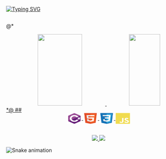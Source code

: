 
[![Typing SVG](https://readme-typing-svg.herokuapp.com?font=Fira+Code&size=23&duration=4500&pause=1000&color=6799F7&center=true&vCenter=true&width=1000&height=80&lines=Ol%C3%A1%2C+eu+sou+Leonardo+Pokrewecky+salvador%2C+Bem+Vindo)](https://github.com/leonardopokreweckysalvador)


##
@*
<div align="center">
  <a href="https://github.com/leonardopokreweckysalvador">
  <img width="49%" height="195px" src="https://github-readme-stats.vercel.app/api?username=leonardopokreweckysalvador&show_icons=true&include_all_commits=true&count_private=true&hide_border=true&title_color=00689d&icon_color=209dd5&text_color=c9d1d9&bg_color=0d1117"/> 
  <img width="41%" height="195px" src="https://github-readme-stats.vercel.app/api/top-langs/?username=leonardopokreweckysalvador&layout=compact&hide_border=true&title_color=00689d&text_color=209dd5&bg_color=0d1117" />
</div>
  *@
  ##
  
<div align="center" style="display: inline_block">
  <img align="center" alt="Leo-Csharp" height="30" width="40" src="https://raw.githubusercontent.com/devicons/devicon/master/icons/csharp/csharp-original.svg">
  <img align="center" alt="Leo-HTML" height="30" width="40" src="https://raw.githubusercontent.com/devicons/devicon/master/icons/html5/html5-original.svg">
  <img align="center" alt="Leo-CSS" height="30" width="40" src="https://raw.githubusercontent.com/devicons/devicon/master/icons/css3/css3-original.svg">
  <img align="center" alt="Leo-Js" height="30" width="40" src="https://raw.githubusercontent.com/devicons/devicon/master/icons/javascript/javascript-plain.svg">

  ##
 
  <a href = "mailto:leonardo.pokrewecky@gmail.com"><img src="https://img.shields.io/badge/-Gmail-%23333?style=for-the-badge&logo=gmail&logoColor=white" target="_blank">   </a>
  <a href="https://www.linkedin.com/in/leonardopokreweckysalvador" target="_blank"><img src="https://img.shields.io/badge/-LinkedIn-%230077B5?style=for-the-badge&logo=linkedin&logoColor=white" target="_blank"></a> 
</div>
  
![Snake animation](https://github.com/leonardopokreweckysalvador/leonardopokreweckysalvador/blob/output/github-contribution-grid-snake.svg)
